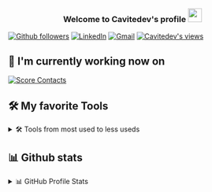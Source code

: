 <h3 align="center">
    <span>Welcome to Cavitedev's profile</span>
   <img src="https://media.giphy.com/media/hvRJCLFzcasrR4ia7z/giphy.gif" width="28">
</h3>

<a href="https://github.com/Cavitedev">
<img alt="Github followers" title="Follow me on Github" src="https://img.shields.io/github/followers/Cavitedev?color=236ad3&labelColor=1155ba&style=for-the-badge&logo=github&label=Follow"/></a>
<a href="https://www.linkedin.com/in/carlos-v-696ab9177/">
<img alt="LinkedIn" title="LinkedIn" src="https://img.shields.io/badge/linkedin-%230077B5.svg?style=for-the-badge&logo=linkedin&logoColor=white"/></a>
<a href="mailto: carlosvt@unicarlos.com">
<img alt="Gmail" title="Gmail" src="https://img.shields.io/badge/Gmail-D14836?style=for-the-badge&logo=gmail&logoColor=white"></a>
<a href="#"> <img alt="Cavitedev's views" src = "https://komarev.com/ghpvc/?username=Cavitedev&color=ED7588&style=plastic"></a>

## 🔭 I'm currently working now on
<a href="https://github.com/Cavitedev/score_contacts"><img src="https://github-readme-stats.vercel.app/api/pin/?username=Cavitedev&repo=score_contacts&theme=react&bg_color=DEG,1b1726,383441&title_color=ED7588&text_color=FFFFFF&hide_border=true" alt="Score Contacts"></a>

## 🛠️ My favorite Tools
<details> 
    <summary>🛠️ Tools from most used to less useds</summary>
    
### 👨‍💻 Programming languages

<p>
   <!-- <a href="https://github.com/search?q=user%Cavitedev+is%3Arepo+language%3Ac"><img alt="C" src="https://img.shields.io/badge/C%20-%232370ED.svg?logo=c&logoColor=white"></a>-->
    <a href="https://github.com/search?q=user%3ACavitedev+is%3Arepo+language%3Adart"><img alt="Dart" src="https://img.shields.io/badge/Dart%20-%2315A6C4.svg?logo=dart&logoColor=white"></a>
    <a href="https://github.com/search?q=user%3ACavitedev+is%3Arepo+language%3Acsharp"><img alt="C#" src="https://img.shields.io/badge/C%23%20-%23239120.svg?logo=c-sharp&logoColor=white"></a>
    <a href="https://github.com/search?q=user%3ACavitedev+is%3Arepo+language%3Asql"><img alt="SQL" src="https://img.shields.io/badge/SQL%20-%23025E8C.svg?logo=amazon-dynamodb&logoColor=white"></a>
    <a href="https://github.com/search?q=user%3ACavitedev+is%3Arepo+language%3Ajava"><img alt="Java" src="https://img.shields.io/badge/Java-%23007396.svg?logo=java&logoColor=white"></a>
    <a href="https://github.com/search?q=user%3ACavitedev+is%3Arepo+language%3Akotlin"><img alt="Kotlin" src="https://img.shields.io/badge/Kotlin-%230095D5.svg?logo=Kotlin&logoColor=white"></a>
    <a href="https://github.com/search?q=user%3ACavitedev+is%3Arepo+language%3Apython"><img alt="Python" src="https://img.shields.io/badge/Python%20-%2314354C.svg?logo=python&logoColor=white"></a>
    <a href="https://github.com/search?q=user%3ACavitedev+is%3Arepo+language%3AR"><img alt="R" src="https://img.shields.io/badge/R-%23276DC3.svg?logo=r&logoColor=white"></a>
    <a href="https://github.com/search?q=user%3ACavitedev+is%3Arepo+language%3Aphp"><img alt="PHP" src="https://img.shields.io/badge/PHP-%23777BB4.svg?logo=php&logoColor=white"></a>
    <a href="https://github.com/search?q=user%3ACavitedev+is%3Arepo+language%3AtypeScript"><img alt="TypeScript" src="https://img.shields.io/badge/TypeScript%20-%23007ACC.svg?logo=typescript&logoColor=white"></a>
</p>

### 📝 Markup Languages

<p>
    <a href="https://github.com/search?q=user%3ACavitedev+is%3Arepo+language%3Amarkdown"><img alt="Markdown" src="https://img.shields.io/badge/Markdown-%23000000.svg?logo=markdown&logoColor=white"></a>
    <a href="https://github.com/search?q=user%3ACavitedev+is%3Arepo+language%3Alatex"><img alt="LaTeX" src="https://img.shields.io/badge/LaTeX%20-%23008080.svg?logo=LaTeX&logoColor=white"></a>
    <a href="https://github.com/search?q=user%3ACavitedev+is%3Arepo+language%3Ahtml5"><img alt="HTML5" src="https://img.shields.io/badge/HTML5-%23E34F26.svg?logo=html5&logoColor=white"></a>
</p>

### 🧰 Frameworks and libraries

<p>
    <a href="#"><img alt="Flutter" src="https://img.shields.io/badge/Flutter%20-%2302569B.svg?logo=flutter&logoColor=white"></a>
    <a href="#"><img alt="Unity" src="https://img.shields.io/badge/unity-%23000000.svg?logo=unity&logoColor=white"></a>
    <a href="#"><img alt=".Net" src="https://img.shields.io/badge/.NET-5C2D91?logo=.net&logoColor=white"></a>
    <a href="#"><img alt="Arduino" src="https://img.shields.io/badge/-Arduino-00979D?logo=Arduino&logoColor=white"></a>
    <a href="#"><img alt="JUnit" src="https://img.shields.io/badge/JUnit%20-%2325A162.svg?logo=cachet&logoColor=white"></a>
    <a href="#"><img alt="Material Design" src="https://img.shields.io/badge/Material%20Design%20-%230081CB.svg?logo=material-design&logoColor=white"></a>
</p>


### 🗄️ Databases and cloud hosting

<p>
    <a href="#"><img alt="Firebase" src="https://img.shields.io/badge/Firebase-%23039BE5.svg?logo=firebase"></a>
    <a href="#"><img alt="PostgreSQL" src ="https://img.shields.io/badge/PostgreSQL-%23316192.svg?logo=postgresql&logoColor=white"></a>
    <a href="#"><img alt="Oracle" src ="https://img.shields.io/badge/Oracle%20-%23F00000.svg?logo=oracle&logoColor=white"></a>
    <a href="#"><img alt="MongoDB" src ="https://img.shields.io/badge/MongoDB-%234ea94b.svg?logo=mongodb&logoColor=white"></a>
    <a href="#"><img alt="Apache" src ="https://img.shields.io/badge/Apache-%23D42029.svg?logo=apache&logoColor=white"></a>
    <a href="#"><img alt="SQLite" src ="https://img.shields.io/badge/SQLite-%2307405e.svg?logo=sqlite&logoColor=white"></a>
</p>


### 💻 Software and tools

#### IDEs

<p>
    <a href="#"><img alt="IntelliJ Idea" src="https://img.shields.io/badge/IntelliJIDEA-000000.svg?logo=intellij-idea&logoColor=white"></a>
    <a href="#"><img alt="Android Studio" src="https://img.shields.io/badge/Android%20Studio-008678.svg?logo=android-studio&logoColor=white"></a>
    <a href="#"><img alt="Pycharm" src="https://img.shields.io/badge/pycharm-143?logo=pycharm&logoColor=black&color=black&labelColor=green"></a>
    <a href="#"><img alt="Visual Studio" src="https://img.shields.io/badge/VisualStudio-5C2D91.svg?logo=visual-studio&logoColor=white"></a>
</p>

#### 📮 Office 

<p>
    <a href="#"><img alt="Google Sheets" src="https://img.shields.io/badge/Google%20Sheets%20-%2334A853.svg?logo=google%20sheets&logoColor=white"></a>
    <a href="#"><img alt="Microsoft Office" src="https://img.shields.io/badge/Microsoft_Office-D83B01?logo=microsoft-office&logoColor=white"></a>
    <a href="#"><img alt="Microsoft Word" src="https://img.shields.io/badge/Microsoft_Word-2B579A?logo=microsoft-word&logoColor=white"></a>
    <a href="#"><img alt="Microsoft Excel" src="https://img.shields.io/badge/Microsoft_Excel-217346?logo=microsoft-excel&logoColor=white"></a>
    <a href="#"><img alt="Microsoft PowerPoint" src="https://img.shields.io/badge/Microsoft_PowerPoint-B7472A?logo=microsoft-powerpoint&logoColor=white"></a>
    <a href="#"><img alt="Microsoft SharePoint" src="https://img.shields.io/badge/Microsoft_SharePoint-0078D4?logo=microsoft-sharepoint&logoColor=white"></a>
</p>

#### 🖥💾 Operating Systems

<p>
    <a href="#"><img alt="Windows 10" src="https://img.shields.io/badge/Windows-0078D6?logo=windows&logoColor=white"></a>
    <a href="#"><img alt="Android" src="https://img.shields.io/badge/Android-3DDC84?logo=android&logoColor=white"></a>
    <a href="#"><img alt="Linux" src="https://img.shields.io/badge/Linux-FCC624?logo=linux&logoColor=black"></a>
</p>

#### 🗣 Communication and Coordination

<p>
    <a href="https://stackoverflow.com/users/14559140/cavitedev"><img alt="Stack Overflow" src="https://img.shields.io/badge/-Stack%20Overflow-FE7A16?logo=stack-overflow&logoColor=white"></a>
    <a href="#"><img alt="Git" src="https://img.shields.io/badge/Git%20-%23F05033.svg?logo=git&logoColor=white"></a>
    <a href="#"><img alt="Github" src="https://img.shields.io/badge/Github-%23121011.svg?logo=github&logoColor=white"></a>
    <a href="#"><img alt="GitHub Actions" src="https://img.shields.io/badge/GitHub%20Actions%20-%232671E5.svg?logo=github%20actions&logoColor=white"></a>
    <a href="#"><img alt="Mega" src="https://img.shields.io/badge/Mega-%23D90007.svg?logo=Mega&logoColor=white"></a>
    <a href="#"><img alt="Microsoft" src="https://img.shields.io/badge/Microsoft-0078D4?logo=microsoft&logoColor=white"></a>
    <a href="#"><img alt="Trello" src="https://img.shields.io/badge/Trello-%23026AA7.svg?logo=Trello&logoColor=white"></a>
    <a href="#"><img alt="Inkscape" src="https://img.shields.io/badge/Inkscape-000000?logo=Inkscape&logoColor=white"></a>
</p>

#### 🛠 Other tools

<p>
    <a href="#"><img alt="Krita" src="https://img.shields.io/badge/Krita%20-%233BABFF.svg?logo=Krita&logoColor=white"></a>
    <a href="#"><img alt="OBS Studio" src="https://img.shields.io/badge/-OBS%20Studio-302E31?logo=obs-studio&logoColor=white"></a>
    <a href="#"><img alt="Audacity" src="https://img.shields.io/badge/-Audacity-0000CC?logo=audacity&logoColor=white"></a>
    <a href="#"><img alt="Inkscape" src="https://img.shields.io/badge/Inkscape-000000?logo=Inkscape&logoColor=white"></a>
</p>  
  </details>


## 📊 Github stats

<!-- https://github.com/anuraghazra/github-readme-stats -->
<!-- https://github.com/ashutosh00710/github-readme-activity-graph -->
<details> 
  <summary>📊 GitHub Profile Stats</summary>
  <br/>
    <a href="https://github.com/anuraghazra/github-readme-stats"><img alt="Cavitedev's Github Stats" src="https://denvercoder1-github-readme-stats.vercel.app/api?username=Cavitedev&show_icons=true&count_private=true&theme=radical&hide_border=true&bg_color=DEG,1b1726,383441&title_color=ED7588&text_color=FFFFFF" /></a>
    <br/>
  <a href="https://github.com/anuraghazra/github-readme-stats"><img alt="Cavitedev's Top Languages" src="https://denvercoder1-github-readme-stats.vercel.app/api/top-langs/?username=Cavitedev&langs_count=8&layout=compact&theme=radical&hide_border=true&bg_color=DEG,1b1726,383441&title_color=ED7588&text_color=FFFFFF" /></a>
  <br/>

<a href="https://github.com/anuraghazra/github-readme-stats"> <img alt="Cavitedev's Wakatime stats" src="https://github-readme-stats.vercel.app/api/wakatime?username=Cavitedev&theme=radical&hide_border=true&bg_color=DEG,1b1726,383441&title_color=ED7588&text_color=75EDDA"/></a>

<a href="https://github.com/ashutosh00710/github-readme-activity-graph"><img alt="Cavitedev's Activity Graph" src="https://activity-graph.herokuapp.com/graph?username=Cavitedev&bg_color=1b1726&color=75EDDA&line=ED7588&point=FFFFFF&hide_border=true" /></a>

<b>Note:</b> These are the languages of my repositories, some of these language are auto generated and most of the projects I have were never uploaded to github, so it doesn't reflect real numbers about how much I have used each
</details>


